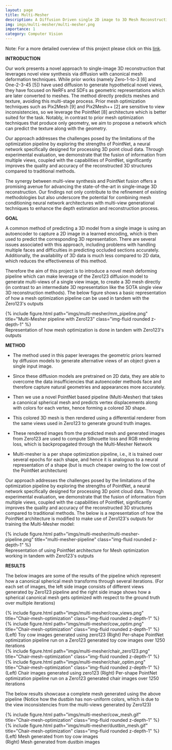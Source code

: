 ```yaml
---
layout: page
title: Multi-Mesher
description: A Diffusion Driven single 2D image to 3D Mesh Reconstruction using Zero123 and PointNet architecture
img: imgs/multi-mesher/multi-mesher.png
importance: 1
category: Computer Vision
---
```


Note: For a more detailed overview of this project please click on this <a href='https://drive.google.com/file/d/1yn0MjJ9-HBUXjE_IMaKfhP4hUs6p00ui/view'>link</a>.

**INTRODUCTION**

Our work presents a novel approach to single-image 3D reconstruction that leverages novel view synthesis via diffusion with canonical mesh deformation techniques. While prior works (namely Zero-1-to-3 [6] and One-2-3-45 [5]) have used diffusion to generate hypothetical novel views, they have focused on NeRFs and SDFs as geometric representations which are later converted to meshes. The method directly predicts meshes and texture, avoiding this multi-stage process. Prior mesh optimization techniques such as Pix2Mesh [9] and Pix2Mesh++ [2] are sensitive to view inconsistencies, so we leverage the PointNet [8] architecture which is better suited for the task. Notably, in contrast to prior mesh optimization techniques that produce only geometry, we aim to propose a network which can predict the texture along with the geometry.

Our approach addresses the challenges posed by the limitations of the optimization pipeline by exploring the strengths of PointNet, a neural network specifically designed for processing 3D point cloud data. Through experimental evaluation, we demonstrate that the fusion of information from multiple views, coupled with the capabilities of PointNet, significantly improves the quality and accuracy of the reconstructed 3D structures compared to traditional methods.

The synergy between multi-view synthesis and PointNet fusion offers a promising avenue for advancing the state-of-the-art in single-image 3D reconstruction. Our findings not only contribute to the refinement of existing methodologies but also underscore the potential for combining mesh conditioning neural network architectures with multi-view generational techniques to enhance the depth estimation and reconstruction process.

**GOAL**

A common method of predicting a 3D model from a single image is using an autoencoder to capture a 2D image in a learned encoding, which is then used to predict the corresponding 3D representation. There are several issues associated with this approach, including problems with handling multiple faces and difficulties in predicting occluded sections accurately. Additionally, the availability of 3D data is much less compared to 2D data, which reduces the effectiveness of this method.

Therefore the aim of this project is to introduce a novel mesh deforming pipeline which can make leverage of the Zero123 diffusion model to generate multi-views of a single view image, to create a 3D mesh directly (in contrast to an intermediate 3D representation like the SOTA single view 3D reconstruction methods). The below figure shows a basic representation of how a mesh optimization pipeline can be used in tandem with the Zero123's outputs

<div class="row justify-content-sm-center">
    <div class="col-sm mt-3 mt-md-0">
        {% include figure.html path="imgs/multi-mesher/mm_pipeline.png" title="Multi-Mesher pipeline with Zero123" class="img-fluid rounded z-depth-1" %}
    </div>
</div>
<div class="caption">
    Representation of how mesh optimization is done in tandem with Zero123's outputs
</div>


**METHOD**


- The method used in this paper leverages the geometric priors learned by diffusion models to generate alternative views of an object given a single input image. 

- Since these diffusion models are pretrained on 2D data, they are able to overcome the data insufficiencies that autoencoder methods face and therefore capture natural geometries and appearances more accurately. 

- Then we use a novel PointNet based pipeline (Multi-Mesher) that takes a canonical spherical mesh and predicts vertex displacements along with colors for each vertex, hence forming a colored 3D shape. 

- This colored 3D mesh is then rendered using a differential renderer from the same views used in Zero123 to generate ground truth images.

- These rendered images from the predicted mesh and generated images from Zero123 are used to compute Silhouette loss and RGB rendering loss, which is backpropagated through the Multi-Mesher Network

- Multi-mesher is a per shape optimization pipeline, i.e., it is trained over several epochs for each shape, and hence it is analogous to a neural representation of a shape (but is much cheaper owing to the low cost of the PointNet architecture)

Our approach addresses the challenges posed by the limitations of the optimization pipeline by exploring the strengths of PointNet, a neural network specifically designed for processing 3D point cloud data. Through experimental evaluation, we demonstrate that the fusion of information from multiple views, coupled with the capabilities of PointNet, significantly improves the quality and accuracy of the reconstructed 3D structures compared to traditional methods. The below is a representation of how the PointNet architecture is modified to make use of Zero123's outputs for training the Multi-Mesher model:



<div class="row justify-content-sm-center">
    <div class="col-sm mt-3 mt-md-0">
        {% include figure.html path="imgs/multi-mesher/multi-mesher-pipeline.png" title="multi-mesher-pipeline" class="img-fluid rounded z-depth-1" %}
    </div>
</div>
<div class="caption">
    Representation of using PointNet architecture for Mesh optimization working in tandem with Zero123's outputs
</div>


**RESULTS**

The below images are some of the results of the pipeline which represent how a canonical spherical mesh transforms through several iterations. (For each set of images, the left side image consists of different views generated by Zero123 pipeline and the right side image shows how a spherical canonical mesh gets optimized with respect to the ground truth over multiple iterations)

<div class="row justify-content-sm-center">
    <div class="col-sm mt-3 mt-md-0">
        {% include figure.html path="imgs/multi-mesher/cow_views.png" title="Chair-mesh-optimization" class="img-fluid rounded z-depth-1" %}
    </div>
    <div class="col-sm mt-3 mt-md-0">
        {% include figure.html path="imgs/multi-mesher/cow_optim.png" title="Chair-mesh-optimization" class="img-fluid rounded z-depth-1" %}
    </div>
</div>
<div class="caption">
    (Left) Toy cow images generated using zero123 (Right) Per-shape PointNet optimization pipeline run on a Zero123 generated toy cow images over 1250 iterations
</div>

<div class="row justify-content-sm-center">
    <div class="col-sm mt-3 mt-md-0">
        {% include figure.html path="imgs/multi-mesher/chair_zero123.png" title="Chair-mesh-optimization" class="img-fluid rounded z-depth-1" %}
    </div>
    <div class="col-sm mt-3 mt-md-0">
        {% include figure.html path="imgs/multi-mesher/chair_optim.png" title="Chair-mesh-optimization" class="img-fluid rounded z-depth-1" %}
    </div>
</div>
<div class="caption">
    (Left) Chair images generated using zero123 (Right) Per-shape PointNet optimization pipeline run on a Zero123 generated chair images over 1250 iterations
</div>

The below results showcase a complete mesh generated using the above pipeline (Notice how the dustbin has non-uniform colors, which is due to the view inconsistencies from the multi-views generated by Zero123)

<div class="row justify-content-center">
    <div class="col-sm mt-3 mt-md-0 text-center">
        {% include figure.html path="imgs/multi-mesher/cow_mesh.gif" title="Chair-mesh-optimization" class="img-fluid rounded z-depth-1" %}
    </div>
    <div class="col-sm mt-3 mt-md-0 text-center">
        {% include figure.html path="imgs/multi-mesher/dustbin_mesh.gif" title="Chair-mesh-optimization" class="img-fluid rounded z-depth-1" %}
    </div>
</div>
<div class="row justify-content-center">
    <div class="col-sm text-center">
        (Left) Mesh generated from toy cow images
    </div>
    <div class="col-sm text-center">
        (Right) Mesh generated from dustbin images
    </div>
</div>
